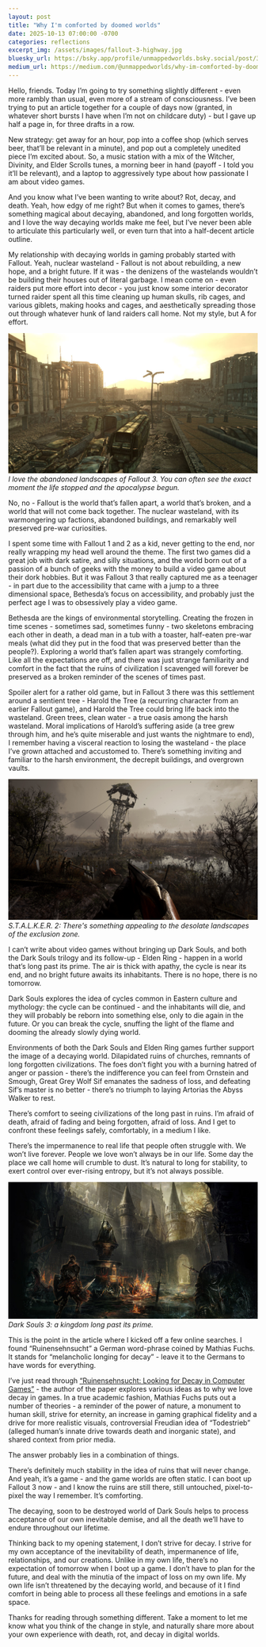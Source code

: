 ```yaml
---
layout: post
title: "Why I'm comforted by doomed worlds"
date: 2025-10-13 07:00:00 -0700
categories: reflections
excerpt_img: /assets/images/fallout-3-highway.jpg
bluesky_url: https://bsky.app/profile/unmappedworlds.bsky.social/post/3m33kjjbcg22b
medium_url: https://medium.com/@unmappedworlds/why-im-comforted-by-doomed-worlds-fa26a08af725
---
```


Hello, friends. Today I’m going to try something slightly different \- even more rambly than usual, even more of a stream of consciousness. I’ve been trying to put an article together for a couple of days now (granted, in whatever short bursts I have when I’m not on childcare duty) \- but I gave up half a page in, for three drafts in a row.

New strategy: get away for an hour, pop into a coffee shop (which serves beer, that’ll be relevant in a minute), and pop out a completely unedited piece I’m excited about. So, a music station with a mix of the Witcher, Divinity, and Elder Scrolls tunes, a morning beer in hand (payoff \- I told you it’ll be relevant), and a laptop to aggressively type about how passionate I am about video games.

And you know what I’ve been wanting to write about? Rot, decay, and death. Yeah, how edgy of me right? But when it comes to games, there’s something magical about decaying, abandoned, and long forgotten worlds, and I love the way decaying worlds make me feel, but I’ve never been able to articulate this particularly well, or even turn that into a half-decent article outline.

My relationship with decaying worlds in gaming probably started with Fallout. Yeah, nuclear wasteland \- Fallout is not about rebuilding, a new hope, and a bright future. If it was \- the denizens of the wastelands wouldn’t be building their houses out of literal garbage. I mean come on \- even raiders put more effort into decor \- you just know some interior decorator turned raider spent all this time cleaning up human skulls, rib cages, and various giblets, making hooks and cages, and aesthetically spreading those out through whatever hunk of land raiders call home. Not my style, but A for effort.

![A city skyline in Fallout 3, with a highway in the foreground piled with rusted abandoned cars and trucks (press kit).](/assets/images/fallout-3-highway.jpg)
*I love the abandoned landscapes of Fallout 3. You can often see the exact moment the life stopped and the apocalypse begun.*

No, no \- Fallout is the world that’s fallen apart, a world that’s broken, and a world that will not come back together. The nuclear wasteland, with its warmongering up factions, abandoned buildings, and remarkably well preserved pre-war curiosities.

I spent some time with Fallout 1 and 2 as a kid, never getting to the end, nor really wrapping my head well around the theme. The first two games did a great job with dark satire, and silly situations, and the world born out of a passion of a bunch of geeks with the money to build a video game about their dork hobbies. But it was Fallout 3 that really captured me as a teenager \- in part due to the accessibility that came with a jump to a three dimensional space, Bethesda’s focus on accessibility, and probably just the perfect age I was to obsessively play a video game.

Bethesda are the kings of environmental storytelling. Creating the frozen in time scenes \- sometimes sad, sometimes funny \- two skeletons embracing each other in death, a dead man in a tub with a toaster, half-eaten pre-war meals (what did they put in the food that was preserved better than the people?). Exploring a world that’s fallen apart was strangely comforting. Like all the expectations are off, and there was just strange familiarity and comfort in the fact that the ruins of civilization I scavenged will forever be preserved as a broken reminder of the scenes of times past.

Spoiler alert for a rather old game, but in Fallout 3 there was this settlement around a sentient tree \- Harold the Tree (a recurring character from an earlier Fallout game), and Harold the Tree could bring life back into the wasteland. Green trees, clean water \- a true oasis among the harsh wasteland. Moral implications of Harold’s suffering aside (a tree grew through him, and he’s quite miserable and just wants the nightmare to end), I remember having a visceral reaction to losing the wasteland \- the place I’ve grown attached and accustomed to. There’s something inviting and familiar to the harsh environment, the decrepit buildings, and overgrown vaults.

![A decrepit tower in the swamps of S.T.A.L.K.E.R. 2 (press kit).](/assets/images/stalker-2-swamps.jpg)
*S.T.A.L.K.E.R. 2: There's something appealing to the desolate landscapes of the exclusion zone.*

I can’t write about video games without bringing up Dark Souls, and both the Dark Souls trilogy and its follow-up \- Elden Ring \- happen in a world that’s long past its prime. The air is thick with apathy, the cycle is near its end, and no bright future awaits its inhabitants. There is no hope, there is no tomorrow.

Dark Souls explores the idea of cycles common in Eastern culture and mythology: the cycle can be continued \- and the inhabitants will die, and they will probably be reborn into something else, only to die again in the future. Or you can break the cycle, snuffing the light of the flame and dooming the already slowly dying world.

Environments of both the Dark Souls and Elden Ring games further support the image of a decaying world. Dilapidated ruins of churches, remnants of long forgotten civilizations. The foes don’t fight you with a burning hatred of anger or passion \- there’s the indifference you can feel from Ornstein and Smough, Great Grey Wolf Sif emanates the sadness of loss, and defeating Sif’s master is no better \- there’s no triumph to laying Artorias the Abyss Walker to rest.

There’s comfort to seeing civilizations of the long past in ruins. I’m afraid of death, afraid of fading and being forgotten, afraid of loss. And I get to confront these feelings safely, comfortably, in a medium I like.

There’s the impermanence to real life that people often struggle with. We won’t live forever. People we love won’t always be in our life. Some day the place we call home will crumble to dust. It’s natural to long for stability, to exert control over ever-rising entropy, but it’s not always possible.

![Artistic rendition of a Dark Souls 3 castle with a protagonist and a dead knight in a foreground (press kit).](/assets/images/dark-souls-3-decay.jpg)
*Dark Souls 3: a kingdom long past its prime.*

This is the point in the article where I kicked off a few online searches. I found “Ruinensehnsucht” a German word-phrase coined by Mathias Fuchs. It stands for “melancholic longing for decay” \- leave it to the Germans to have words for everything.

I’ve just read through [“Ruinensehnsucht: Looking for Decay in Computer Games”](https://todigra.org/index.php/todigra/article/view/1741/1741) \- the author of the paper explores various ideas as to why we love decay in games. In a true academic fashion, Mathias Fuchs puts out a number of theories \- a reminder of the power of nature, a monument to human skill, strive for eternity, an increase in gaming graphical fidelity and a drive for more realistic visuals, controversial Freudian idea of “Todestrieb” (alleged human’s innate drive towards death and inorganic state), and shared context from prior media.

The answer probably lies in a combination of things.

There’s definitely much stability in the idea of ruins that will never change. And yeah, it’s a game \- and the game worlds are often static. I can boot up Fallout 3 now \- and I know the ruins are still there, still untouched, pixel-to-pixel the way I remember. It’s comforting.

The decaying, soon to be destroyed world of Dark Souls helps to process acceptance of our own inevitable demise, and all the death we’ll have to endure throughout our lifetime.

Thinking back to my opening statement, I don’t strive for decay. I strive for my own acceptance of the inevitability of death, impermanence of life, relationships, and our creations. Unlike in my own life, there’s no expectation of tomorrow when I boot up a game. I don’t have to plan for the future, and deal with the minutia of the impact of loss on my own life. My own life isn’t threatened by the decaying world, and because of it I find comfort in being able to process all these feelings and emotions in a safe space.

Thanks for reading through something different. Take a moment to let me know what you think of the change in style, and naturally share more about your own experience with death, rot, and decay in digital worlds.
